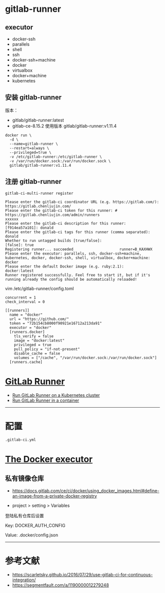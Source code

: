 # gitlab-runner

## executor
- docker-ssh
- parallels
- shell
- ssh
- docker-ssh+machine
- docker
- virtualbox
- docker+machine
- kubernetes

## 安装 gitlab-runner

版本：

- gitlab/gitlab-runner:latest
- gitlab-ce-8.15.2 使用版本 gitlab/gitlab-runner:v1.11.4 

```
docker run \
  -d \
  --name=gitlab-runner \
  --restart=always \
  --privileged=true \
  -v /etc/gitlab-runner:/etc/gitlab-runner \
  -v /var/run/docker.sock:/var/run/docker.sock \
  gitlab/gitlab-runner:v1.11.4
```

## 注册 gitlab-runner

```
gitlab-ci-multi-runner register

Please enter the gitlab-ci coordinator URL (e.g. https://gitlab.com/):
https://gitlab.chenliujin.com/
Please enter the gitlab-ci token for this runner: # https://gitlab.chenliujin.com/admin/runners
xxxxxx
Please enter the gitlab-ci description for this runner:
[f914ea57a101]: donald
Please enter the gitlab-ci tags for this runner (comma separated):
donald
Whether to run untagged builds [true/false]:
[false]: true
Registering runner... succeeded                     runner=B_KAXHWX
Please enter the executor: parallels, ssh, docker-ssh+machine, kubernetes, docker, docker-ssh, shell, virtualbox, docker+machine:
docker
Please enter the default Docker image (e.g. ruby:2.1):
docker:latest
Runner registered successfully. Feel free to start it, but if it's running already the config should be automatically reloaded!
```

vim /etc/gitlab-runner/config.toml

```
concurrent = 1
check_interval = 0

[[runners]]
  name = "docker"
  url = "https://github.com/"
  token = "72b154cb8000f90921e16712a213da91"
  executor = "docker"
  [runners.docker]
    tls_verify = false
    image = "docker:latest"
    privileged = true
    pull_policy = "if-not-present"
    disable_cache = false
    volumes = ["/cache", "/var/run/docker.sock:/var/run/docker.sock"]
  [runners.cache]
```













# [GitLab Runner](https://docs.gitlab.com/runner/)


- [Run GitLab Runner on a Kubernetes cluster](https://docs.gitlab.com/runner/install/kubernetes.html)
- [Run GitLab Runner in a container](https://docs.gitlab.com/runner/install/docker.html)





---

# 配置

`.gitlab-ci.yml`

# [The Docker executor](https://docs.gitlab.com/runner/executors/docker.html) 


## 私有镜像仓库

- https://docs.gitlab.com/ce/ci/docker/using_docker_images.html#define-an-image-from-a-private-docker-registry

- project > setting > Variables

登陆私有仓库后设置 

Key: DOCKER_AUTH_CONFIG 

Value: .docker/config.json


---

# 参考文献

- https://scarletsky.github.io/2016/07/29/use-gitlab-ci-for-continuous-integration/
- https://segmentfault.com/a/1190000012279248
